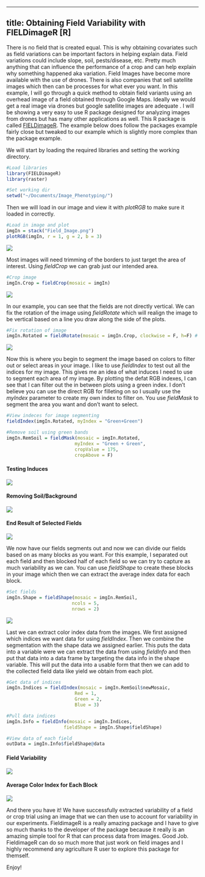 ----
title: Obtaining Field Variability with FIELDimageR [R]
----

There is no field that is created equal. This is why obtaining covariates such as field variations can be important factors in helping explain data. Field variations could include slope, soil, pests/disease, etc. Pretty much anything that can influence the performance of a crop and can help explain why something happened aka variation. Field Images have become more available with the use of drones. There is also companies that sell satellite images which then can be processes for what ever you want. In this example, I will go through a quick method to obtain field variants using an overhead image of a field obtained through Google Maps. Ideally we would get a real image via drones but google satellite images are adequate	. I will be showing a very easy to use R package designed for analyzing images from drones but has many other applications as well. This R package is called [FIELDimageR](https://www.opendronemap.org/fieldimager/). The example below does follow the packages example fairly close but tweaked to our example which is slightly more complex than the package example. 

We will start by loading the required libraries and setting the working directory.
```` R
#Load libraries
library(FIELDimageR)
library(raster)

#Set working dir
setwd("~/Documents/Image_Phenotyping/")
````
Then we will load in our image and view it with *plotRGB* to make sure it loaded in correctly.

```` R
#Load in image and plot
imgIn = stack("Field_Image.png")
plotRGB(imgIn, r = 1, g = 2, b = 3)
````
<img src="/assets/img/Field_Img1.png">

Most images will need trimming of the borders to just target the area of interest. Using *fieldCrop* we can grab just our intended area.
```` R
#Crop image
imgIn.Crop = fieldCrop(mosaic = imgIn)
````
<img src="/assets/img/Field_Img2.png">

In our example, you can see that the fields are not directly vertical. We can fix the rotation of the image using *fieldRotate* which will realign the image to be vertical based on a line you draw along the side of the plots.

```` R
#Fix rotation of image
imgIn.Rotated = fieldRotate(mosaic = imgIn.Crop, clockwise = F, h=F) # h=horizontal
````
<img src="/assets/img/Field_Img3.png">

Now this is where you begin to segment the image based on colors to filter out or select areas in your image. I like to use *fieldIndex* to test out all the indices for my image. This gives me an idea of what induces I need to use to segment each area of my image. By plotting the defat RGB indexes, I can see that I can filter out the in between plots using a green index. I don’t believe you can use the direct RGB for filleting on so I usually use the *myIndex* parameter to create my own index to filter on. You use *fieldMask* to segment the area you want and don’t want to select.

```` R
#View indeces for image segmenting
fieldIndex(imgIn.Rotated, myIndex = "Green+Green")

#Remove soil using green bands
imgIn.RemSoil = fieldMask(mosaic = imgIn.Rotated, 
                         myIndex = "Green + Green", 
                         cropValue = 175, 
                         cropAbove = F)
````
#### Testing Induces
<img src="/assets/img/Field_Img4.png">

#### Removing Soil/Background
<img src="/assets/img/Field_Img5.png">

#### End Result of Selected Fields
<img src="/assets/img/Field_Img6.png">

We now have our fields segments out and now we can divide our fields based on as many blocks as you want. For this example, I separated out each field and then blocked half of each field so we can try to capture as much variability as we can. You can use *fieldShape* to create these blocks in your image which then we can extract the average index data for each block.

```` R
#Set fields
imgIn.Shape = fieldShape(mosaic = imgIn.RemSoil,
                        ncols = 5, 
                        nrows = 2)
````
<img src="/assets/img/Field_Img7.png">

Last we can extract color index data from the images. We first assigned which indices we want data for using *fieldIndex*. Then we combine the segmentation with the shape data we assigned earlier. This puts the data into a variable were we can extract the data from using *fieldInfo* and then put that data into a data frame by targeting the data info in the shape variable. This will put the data into a usable form that then we can add to the collected field data like yield we obtain from each plot.

```` R
#Get data of indices
imgIn.Indices = fieldIndex(mosaic = imgIn.RemSoil$newMosaic, 
                         Red = 1, 
                         Green = 2, 
                         Blue = 3)

#Pull data indices
imgIn.Info = fieldInfo(mosaic = imgIn.Indices,
                     fieldShape = imgIn.Shape$fieldShape)

#View data of each field
outData = imgIn.Info$fieldShape@data
````
#### Field Variability
<img src="/assets/img/Field_Img8.png">

#### Average Color Index for Each Block
<img src="/assets/img/Field_Img9.png">

And there you have it! We have successfully extracted variability of a field or crop trial using an image that we can then use to account for variability in our experiments. FieldimageR is a really amazing package and I have to give so much thanks to the developer of the package because it really is an amazing simple tool for R that can process data from images. Good Job. FieldimageR can do so much more that just work on field images and I highly recommend any agriculture R user to explore this package for themself.

Enjoy!
